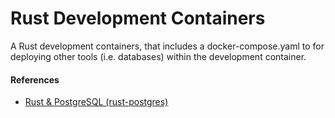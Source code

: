 # Rust Development Containers

A Rust development containers, that includes a docker-compose.yaml to for deploying other tools (i.e. databases) within the development container.

#### References

* [Rust & PostgreSQL (rust-postgres)](https://github.com/devcontainers/templates/blob/main/src/rust-postgres/README.md)